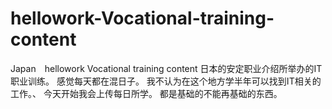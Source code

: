 # hellowork-Vocational-training-content
Japan　hellowork  Vocational training content
日本的安定职业介绍所举办的IT职业训练。
感觉每天都在混日子。
我不认为在这个地方学半年可以找到IT相关的工作。、
今天开始我会上传每日所学。
都是基础的不能再基础的东西。
